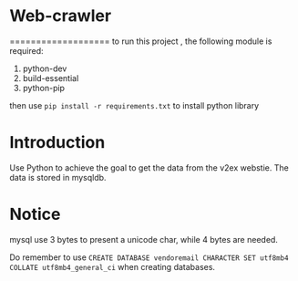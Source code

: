 # Web-crawler
===================
to run this project , the following module is required:

1. python-dev
2. build-essential
3. python-pip

then use `pip install -r requirements.txt` to install python library

Introduction
==================
Use Python to achieve the goal to get the data from the v2ex webstie. The data is stored in mysqldb.

Notice
==================
mysql use 3 bytes to present a unicode char, while 4 bytes are needed. 

Do remember to use `CREATE DATABASE vendoremail CHARACTER SET utf8mb4 COLLATE utf8mb4_general_ci` when creating databases.
